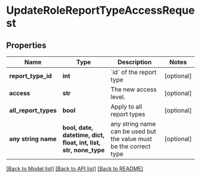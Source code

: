 # UpdateRoleReportTypeAccessRequest


## Properties
Name | Type | Description | Notes
------------ | ------------- | ------------- | -------------
**report_type_id** | **int** | &#x60;id&#x60; of the report type | [optional] 
**access** | **str** | The new access level. | [optional] 
**all_report_types** | **bool** | Apply to all report types | [optional] 
**any string name** | **bool, date, datetime, dict, float, int, list, str, none_type** | any string name can be used but the value must be the correct type | [optional]

[[Back to Model list]](../README.md#documentation-for-models) [[Back to API list]](../README.md#documentation-for-api-endpoints) [[Back to README]](../README.md)


